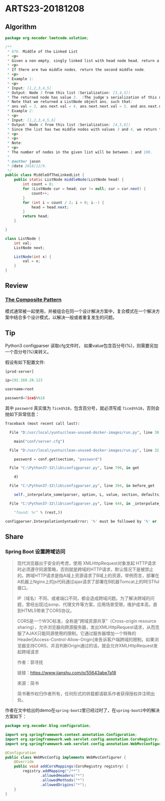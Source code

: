 # ARTS23-20181208

## Algorithm

```java
package org.nocoder.leetcode.solution;

/**
 * 876. Middle of the Linked List
 * <p>
 * Given a non-empty, singly linked list with head node head, return a middle node of linked list.
 * <p>
 * If there are two middle nodes, return the second middle node.
 * <p>
 * Example 1:
 * <p>
 * Input: [1,2,3,4,5]
 * Output: Node 3 from this list (Serialization: [3,4,5])
 * The returned node has value 3.  (The judge's serialization of this node is [3,4,5]).
 * Note that we returned a ListNode object ans, such that:
 * ans.val = 3, ans.next.val = 4, ans.next.next.val = 5, and ans.next.next.next = NULL.
 * Example 2:
 * <p>
 * Input: [1,2,3,4,5,6]
 * Output: Node 4 from this list (Serialization: [4,5,6])
 * Since the list has two middle nodes with values 3 and 4, we return the second one.
 * <p>
 * <p>
 * Note:
 * <p>
 * The number of nodes in the given list will be between 1 and 100.
 *
 * @author jason
 * @date 2018/12/9.
 */
public class MiddleOfTheLinkedList {
    public static ListNode middleNode(ListNode head) {
        int count = 0;
        for (ListNode cur = head; cur != null; cur = cur.next) {
            count++;
        }
        for (int i = count / 2; i > 0; i--) {
            head = head.next;
        }
        return head;
    }

}

class ListNode {
    int val;
    ListNode next;

    ListNode(int x) {
        val = x;
    }
}

```

## Review

### [ The Composite Pattern](https://medium.com/@priya104/the-composite-pattern-2edec432dd58)

模式通常被一起使用，并被组合在同一个设计解决方案中，复合模式在一个解决方案中结合多个设计模式，以解决一般或者重复发生的问题。



## Tip

Python3 configparser 读取cfg文件时， 如果value包含百分号(%)，则需要另加一个百分号(%)来转义。

假设有如下配置文件:

```python
[prod-server]

ip=192.168.28.123

username=root

password=7ice$%%18
```

其中 `password` 真实值为 `7ice$%18`，包含百分号，就必须写成 `7ice$%%18`，否则会抛如下异常信息：

```python
Traceback (most recent call last):

  File "D:/usr/local/yuntu/clean-unused-docker-images/run.py", line 38, in <module>

    main("conf/server.cfg")

  File "D:/usr/local/yuntu/clean-unused-docker-images/run.py", line 32, in main

    password = conf.get(section, "password")

  File "C:\Python37-32\lib\configparser.py", line 799, in get

    d)

  File "C:\Python37-32\lib\configparser.py", line 394, in before_get

    self._interpolate_some(parser, option, L, value, section, defaults, 1)

  File "C:\Python37-32\lib\configparser.py", line 444, in _interpolate_some

    "found: %r" % (rest,))

configparser.InterpolationSyntaxError: '%' must be followed by '%' or '(', found: '%hua'
```

## Share

### Spring Boot 设置跨域访问

> 现代浏览器出于安全的考虑，使用 XMLHttpRequest对象发起 HTTP请求时必须遵守同源策略，否则就是跨域的HTTP请求，默认情况下是被禁止的。跨域HTTP请求是指A域上资源请求了B域上的资源，举例而言，部署在A机器上Nginx上的js代码通过ajax请求了部署在B机器Tomcat上的RESTful接口。
>
> IP（域名）不同、或者端口不同，都会造成跨域问题。为了解决跨域的问题，曾经出现过jsonp、代理文件等方案，应用场景受限，维护成本高，直到HTML5带来了CORS协议。
>
> CORS是一个W3C标准，全称是”跨域资源共享”（Cross-origin resource sharing），允许浏览器向跨源服务器，发出XMLHttpRequest请求，从而克服了AJAX只能同源使用的限制。它通过服务器增加一个特殊的Header[Access-Control-Allow-Origin]来告诉客户端跨域的限制，如果浏览器支持CORS、并且判断Origin通过的话，就会允许XMLHttpRequest发起跨域请求
>
> 作者：郭寻抚
>
> 链接：https://www.jianshu.com/p/55643abe7a18
>
> 來源：简书
>
> 简书著作权归作者所有，任何形式的转载都请联系作者获得授权并注明出处。

作者在文中给出的demo在`spring-boot2`里已经过时了，在`spring-boot2`中的解决方案如下：

```java
package org.nocoder.blog.configuration;

import org.springframework.context.annotation.Configuration;
import org.springframework.web.servlet.config.annotation.CorsRegistry;
import org.springframework.web.servlet.config.annotation.WebMvcConfigurer;

@Configuration
public class WebMvcConfig implements WebMvcConfigurer {
    @Override
    public void addCorsMappings(CorsRegistry registry) {
        registry.addMapping("/**")
                .allowedHeaders("*")
                .allowedMethods("*")
                .allowedOrigins("*");
    }
}
```